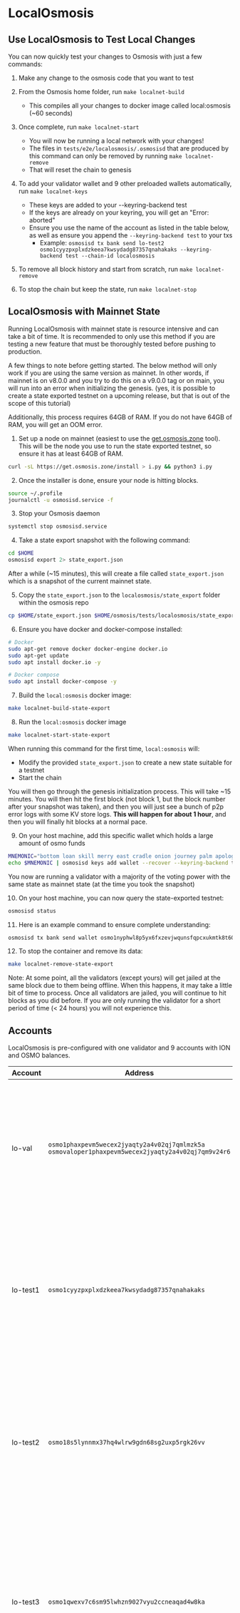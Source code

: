 # LocalOsmosis

## Use LocalOsmosis to Test Local Changes

You can now quickly test your changes to Osmosis with just a few commands:

1. Make any change to the osmosis code that you want to test

2. From the Osmosis home folder, run `make localnet-build`
    - This compiles all your changes to docker image called local:osmosis (~60 seconds)

3. Once complete, run `make localnet-start`
    - You will now be running a local network with your changes!
    - The files in `tests/e2e/localosmosis/.osmosisd` that are produced
    by this command can only be removed by running `make localnet-remove`
    - That will reset the chain to genesis

4. To add your validator wallet and 9 other preloaded wallets automatically, run `make localnet-keys`
    - These keys are added to your --keyring-backend test
    - If the keys are already on your keyring, you will get an "Error: aborted"
    - Ensure you use the name of the account as listed in the table below, as well as ensure you append the `--keyring-backend test` to your txs
        - Example: `osmosisd tx bank send lo-test2 osmo1cyyzpxplxdzkeea7kwsydadg87357qnahakaks --keyring-backend test --chain-id localosmosis`

5. To remove all block history and start from scratch, run `make localnet-remove`

6. To stop the chain but keep the state, run `make localnet-stop`

## LocalOsmosis with Mainnet State

Running LocalOsmosis with mainnet state is resource intensive and can take a bit of time. 
It is recommended to only use this method if you are testing a new feature that must be thoroughly tested before pushing to production.

A few things to note before getting started. The below method will only work if you are using the same version as mainnet. In other words, 
if mainnet is on v8.0.0 and you try to do this on a v9.0.0 tag or on main, you will run into an error when initializing the genesis. 
(yes, it is possible to create a state exported testnet on a upcoming release, but that is out of the scope of this tutorial)

Additionally, this process requires 64GB of RAM. If you do not have 64GB of RAM, you will get an OOM error.

1. Set up a node on mainnet (easiest to use the [get.osmosis.zone](https://get.osmosis.zone) tool). This will be the node you use to run the state exported testnet, so ensure it has at least 64GB of RAM.
```sh
curl -sL https://get.osmosis.zone/install > i.py && python3 i.py
```

2. Once the installer is done, ensure your node is hitting blocks.
```sh
source ~/.profile
journalctl -u osmosisd.service -f
```

3. Stop your Osmosis daemon
```sh
systemctl stop osmosisd.service
```

4. Take a state export snapshot with the following command:
```sh
cd $HOME
osmosisd export 2> state_export.json
```

After a while (~15 minutes), this will create a file called `state_export.json` which is a snapshot of the current mainnet state.

5. Copy the `state_export.json` to the `localosmosis/state_export` folder within the osmosis repo

```sh
cp $HOME/state_export.json $HOME/osmosis/tests/localosmosis/state_export/
```

6. Ensure you have docker and docker-compose installed:

```sh
# Docker
sudo apt-get remove docker docker-engine docker.io
sudo apt-get update
sudo apt install docker.io -y

# Docker compose
sudo apt install docker-compose -y
```

7. Build the `local:osmosis` docker image:

```bash
make localnet-build-state-export
```

8. Run the `local:osmosis` docker image

```sh
make localnet-start-state-export
```

When running this command for the first time, `local:osmosis` will:

- Modify the provided `state_export.json` to create a new state suitable for a testnet
- Start the chain

You will then go through the genesis initialization process. This will take ~15 minutes. 
You will then hit the first block (not block 1, but the block number after your snapshot was taken), and then you will just see a bunch of p2p error logs with some KV store logs. 
**This will happen for about 1 hour**, and then you will finally hit blocks at a normal pace.

9. On your host machine, add this specific wallet which holds a large amount of osmo funds

```sh
MNEMONIC="bottom loan skill merry east cradle onion journey palm apology verb edit desert impose absurd oil bubble sweet glove shallow size build burst effort"
echo $MNEMONIC | osmosisd keys add wallet --recover --keyring-backend test
```

You now are running a validator with a majority of the voting power with the same state as mainnet state (at the time you took the snapshot)

10. On your host machine, you can now query the state-exported testnet:

```sh
osmosisd status
```

11. Here is an example command to ensure complete understanding:

```sh
osmosisd tx bank send wallet osmo1nyphwl8p5yx6fxzevjwqunsfqpcxukmtk8t60m 10000000uosmo --chain-id testing1 --keyring-backend test
```

12. To stop the container and remove its data:

```sh
make localnet-remove-state-export
```

Note: At some point, all the validators (except yours) will get jailed at the same block due to them being offline.
When this happens, it may take a little bit of time to process. Once all validators are jailed, you will continue to hit blocks as you did before.
If you are only running the validator for a short period of time (< 24 hours) you will not experience this.


## Accounts

LocalOsmosis is pre-configured with one validator and 9 accounts with ION and OSMO balances.


| Account   | Address                                                                                                  | Mnemonic                                                                                                                                                                   |
| --------- | -------------------------------------------------------------------------------------------------------- | -------------------------------------------------------------------------------------------------------------------------------------------------------------------------- |
| lo-val | `osmo1phaxpevm5wecex2jyaqty2a4v02qj7qmlmzk5a`<br/>`osmovaloper1phaxpevm5wecex2jyaqty2a4v02qj7qm9v24r6` | `satisfy adjust timber high purchase tuition stool faith fine install that you unaware feed domain license impose boss human eager hat rent enjoy dawn`                    |
| lo-test1     | `osmo1cyyzpxplxdzkeea7kwsydadg87357qnahakaks`                                                           | `notice oak worry limit wrap speak medal online prefer cluster roof addict wrist behave treat actual wasp year salad speed social layer crew genius`                       |
| lo-test2     | `osmo18s5lynnmx37hq4wlrw9gdn68sg2uxp5rgk26vv`                                                           | `quality vacuum heart guard buzz spike sight swarm shove special gym robust assume sudden deposit grid alcohol choice devote leader tilt noodle tide penalty`              |
| lo-test3     | `osmo1qwexv7c6sm95lwhzn9027vyu2ccneaqad4w8ka`                                                           | `symbol force gallery make bulk round subway violin worry mixture penalty kingdom boring survey tool fringe patrol sausage hard admit remember broken alien absorb`        |
| lo-test4     | `osmo14hcxlnwlqtq75ttaxf674vk6mafspg8xwgnn53`                                                           | `bounce success option birth apple portion aunt rural episode solution hockey pencil lend session cause hedgehog slender journey system canvas decorate razor catch empty` |
| lo-test5     | `osmo12rr534cer5c0vj53eq4y32lcwguyy7nndt0u2t`                                                           | `second render cat sing soup reward cluster island bench diet lumber grocery repeat balcony perfect diesel stumble piano distance caught occur example ozone loyal`        |
| lo-test6     | `osmo1nt33cjd5auzh36syym6azgc8tve0jlvklnq7jq`                                                           | `spatial forest elevator battle also spoon fun skirt flight initial nasty transfer glory palm drama gossip remove fan joke shove label dune debate quick`                  |
| lo-test7     | `osmo10qfrpash5g2vk3hppvu45x0g860czur8ff5yx0`                                                           | `noble width taxi input there patrol clown public spell aunt wish punch moment will misery eight excess arena pen turtle minimum grain vague inmate`                       |
| lo-test8     | `osmo1f4tvsdukfwh6s9swrc24gkuz23tp8pd3e9r5fa`                                                           | `cream sport mango believe inhale text fish rely elegant below earth april wall rug ritual blossom cherry detail length blind digital proof identify ride`                 |
| lo-test9     | `osmo1myv43sqgnj5sm4zl98ftl45af9cfzk7nhjxjqh`                                                           | `index light average senior silent limit usual local involve delay update rack cause inmate wall render magnet common feature laundry exact casual resource hundred`       |
| lo-test10    | `osmo14gs9zqh8m49yy9kscjqu9h72exyf295afg6kgk`                                                           | `prefer forget visit mistake mixture feel eyebrow autumn shop pair address airport diesel street pass vague innocent poem method awful require hurry unhappy shoulder`     |
